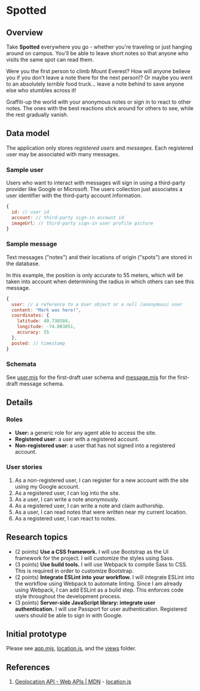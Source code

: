 <!-- README.md -->
<!-- Copyright (c) 2024 Ishan Pranav -->
<!-- Licensed under the MIT license. -->

# Spotted

## Overview

Take **Spotted** everywhere you go - whether you're traveling or just hanging
around on campus. You'll be able to leave short notes so that anyone who visits
the same spot can read them.

Were you the first person to climb Mount Everest? How will anyone believe you if
you don't leave a note there for the next person!? Or maybe you went to an
absolutely _terrible_ food truck... leave a note behind to save anyone else who
stumbles across it!

Graffiti-up the world with your anonymous notes or sign in to react to other
notes. The ones with the best reactions stick around for others to see, while
the rest gradually vanish.

## Data model

The application only stores _registered users_ and _messages_. Each registered
user may be associated with many messages.

### Sample user

Users who want to interact with messages will sign in using a third-party
provider like Google or Microsoft. The users collection just associates a user
identifier with the third-party account information.

```javascript
{
  id: // user id
  account: // third-party sign-in account id
  imageUrl: // third-party sign-in user profile picture
}
```

### Sample message

Text messages ("notes") and their locations of origin ("spots") are stored in
the database.

In this example, the position is only accurate to 55 meters, which will be taken
into account when determining the radius in which others can see this message.

```javascript
{
  user: // a reference to a User object or a null (anonymous) user
  content: "Mark was here!",
  coordinates: {
    latitude: 40.738584,
    longitude: -74.003851,
    accuracy: 55
  },
  posted: // timestamp
}
```

### Schemata

See [user.mjs](src/user.mjs) for the first-draft user schema and
[message.mjs](src/message.mjs) for the first-draft message schema.

## Details

### Roles

- **User:** a generic role for any agent able to access the site.
- **Registered user**: a user with a registered account.
- **Non-registered user**: a user that has not signed into a registered account.

### User stories

1. As a non-registered user, I can register for a new account with the site
   using my Google account.
2. As a registered user, I can log into the site.
3. As a user, I can write a note anonymously.
4. As a registered user, I can write a note and claim authorship.
5. As a user, I can read notes that were written near my current location.
6. As a registered user, I can react to notes.

## Research topics

- (2 points) **Use a CSS framework.** I will use Bootstrap as the UI framework
  for the project. I will customize the styles using Sass.
- (3 points) **Use build tools.** I will use Webpack to compile Sass to CSS.
  This is required in order to customize Bootstrap.
- (2 points) **Integrate ESLint into your workflow.** I will integrate ESLint
  into the workflow using Webpack to automate linting. Since I am already using
  Webpack, I can add ESLint as a build step. This enforces code style throughout
  the development process.
- (3 points) **Server-side JavaScript library: integrate user authentication.**
  I will use Passport for user authentication. Registered users should be able
  to sign in with Google.

## Initial prototype

Please see [app.mjs](src/app.mjs), [location.js](src/public/scripts), and the
[views](src/views/) folder.

## References

1. [Geolocation API - Web APIs | MDN](https://developer.mozilla.org/en-US/docs/Web/API/Geolocation_API) -
    [location.js](src/public/scripts/location.js)
